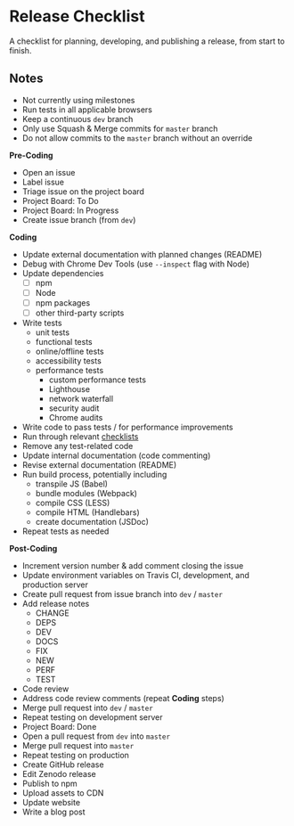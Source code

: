 # Release Checklist

A checklist for planning, developing, and publishing a release, from start to finish.

## Notes
* Not currently using milestones
* Run tests in all applicable browsers
* Keep a continuous `dev` branch
* Only use Squash & Merge commits for `master` branch
* Do not allow commits to the `master` branch without an override

**Pre-Coding**
* Open an issue
* Label issue
* Triage issue on the project board
* Project Board: To Do
* Project Board: In Progress
* Create issue branch (from `dev`)

**Coding**
* Update external documentation with planned changes (README)
* Debug with Chrome Dev Tools (use `--inspect` flag with Node)
* Update dependencies
  - [ ] npm
  - [ ] Node
  - [ ] npm packages
  - [ ] other third-party scripts
* Write tests
  - unit tests
  - functional tests
  - online/offline tests
  - accessibility tests
  - performance tests
    - custom performance tests
    - Lighthouse
    - network waterfall
    - security audit
    - Chrome audits
* Write code to pass tests / for performance improvements
* Run through relevant [checklists][1]
* Remove any test-related code
* Update internal documentation (code commenting)
* Revise external documentation (README)
* Run build process, potentially including
  - transpile JS (Babel)
  - bundle modules (Webpack)
  - compile CSS (LESS)
  - compile HTML (Handlebars)
  - create documentation (JSDoc)
* Repeat tests as needed

**Post-Coding**
* Increment version number & add comment closing the issue
* Update environment variables on Travis CI, development, and production server
* Create pull request from issue branch into `dev` / `master`
* Add release notes
  - CHANGE
  - DEPS
  - DEV
  - DOCS
  - FIX
  - NEW
  - PERF
  - TEST
* Code review
* Address code review comments (repeat **Coding** steps)
* Merge pull request into `dev` / `master`
* Repeat testing on development server
* Project Board: Done
* Open a pull request from `dev` into `master`
* Merge pull request into `master`
* Repeat testing on production
* Create GitHub release
* Edit Zenodo release
* Publish to npm
* Upload assets to CDN
* Update website
* Write a blog post

[1]: https://github.com/dwhieb/utilities/tree/master/checklists

